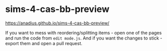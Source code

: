 # sims-4-cas-bb-preview

https://anadius.github.io/sims-4-cas-bb-preview/

If you want to mess with reordering/splitting items - open one of the pages and run the code from `edit mode.js`. And if you want the changes to stick - export them and open a pull request.
